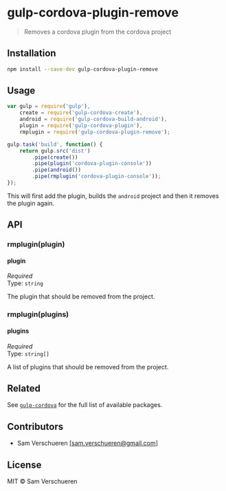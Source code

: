 # gulp-cordova-plugin-remove

> Removes a cordova plugin from the cordova project

## Installation

```bash
npm install --save-dev gulp-cordova-plugin-remove
```

## Usage

```JavaScript
var gulp = require('gulp'),
    create = require('gulp-cordova-create'),
    android = require('gulp-cordova-build-android'),
    plugin = require('gulp-cordova-plugin'),
    rmplugin = require('gulp-cordova-plugin-remove');

gulp.task('build', function() {
    return gulp.src('dist')
        .pipe(create())
        .pipe(plugin('cordova-plugin-console'))
        .pipe(android())
        .pipe(rmplugin('cordova-plugin-console'));
});
```

This will first add the plugin, builds the `android` project and then it removes the plugin again.

## API

### rmplugin(plugin)

#### plugin

*Required*  
Type: `string`

The plugin that should be removed from the project.

### rmplugin(plugins)

#### plugins

*Required*  
Type: `string[]`

A list of plugins that should be removed from the project.

## Related

See [`gulp-cordova`](https://github.com/SamVerschueren/gulp-cordova) for the full list of available packages.

## Contributors

- Sam Verschueren [<sam.verschueren@gmail.com>]

## License

MIT © Sam Verschueren
